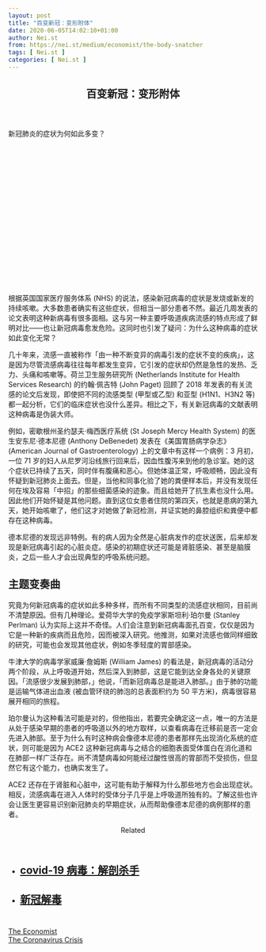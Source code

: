 ```yaml
---
layout: post
title: "百变新冠：变形附体"
date: 2020-06-05T14:02:10+01:00
author: Nei.st
from: https://nei.st/medium/economist/the-body-snatcher
tags: [ Nei.st ]
categories: [ Nei.st ]
---
```


<article class="post-20357 post type-post status-publish format-standard hentry category-economist tag-the-coronavirus-crisis" id="post-20357">
 <header class="page-header medium Archives">
  <div class="page-header__image">
  </div>
  <div class="page-header__content">
   <h1 class="page-title text-align-center">
    百变新冠：变形附体
   </h1>
  </div>
 </header>
 <div class="entry-content aesop-entry-content" id="post-20357-content">
  <link as="font" crossorigin="anonymous" href="//cdn.jsdelivr.net/gh/0nd1jyU39XQ/_/glyph/font-face/0uIzqoZjSuJfvSBnvgXTcApMtcVhMcpr.woff" rel="preload" type="font/woff"/>
  <link as="font" crossorigin="anonymous" href="//cdn.jsdelivr.net/gh/0nd1jyU39XQ/_/glyph/font-face/1sTnSLZWDKucPX6SAk.woff" rel="preload" type="font/woff"/>
  <p class="blog-post__description">
   新冠肺炎的症状为何如此多变？
  </p>
  <span id="more-20357">
  </span>
  <div class="navigation__primary-inner">
   <a class="economist__link-logo" href="//nei.st/medium/economist">
   </a>
  </div>
  <div class="container img component-image">
   <div class="aspectRatioPlaceholder" style="padding-bottom:56.25%;height: 0;">
    <div class="progressiveMedia" data-height="720" data-width="1280">
     <img alt="" class="progressiveMedia-image" data-src="https://cdn.jsdelivr.net/gh/0nd1jyU39XQ/_/img/1/20200509_STD002_1.jpg" src="https://cdn.jsdelivr.net/gh/0nd1jyU39XQ/_/img/1/20200509_STD002_1.jpg"/>
    </div>
   </div>
  </div>
  <p>
   根据英国国家医疗服务体系 (NHS) 的说法，感染新冠病毒的症状是发烧或新发的持续咳嗽。大多数患者确实有这些症状，但相当一部分患者不然。最近几周发表的论文表明这种新病毒有很多面相。这与另一种主要呼吸道疾病流感的特点形成了鲜明对比——也让新冠病毒愈发危险。这同时也引发了疑问：为什么这种病毒的症状如此变化无常？
  </p>
  <p>
   几十年来，流感一直被称作「由一种不断变异的病毒引发的症状不变的疾病」，这是因为尽管流感病毒往往每年都发生变异，它引发的症状却仍然是急性的发热、乏力、头痛和咳嗽等。荷兰卫生服务研究所 (Netherlands Institute for Health Services Research) 的约翰·佩吉特 (John Paget) 回顾了 2018 年发表的有关流感的论文后发现，即使把不同的流感类型 (甲型或乙型) 和亚型 (H1N1、H3N2 等) 都一起分析，它们的临床症状也没什么差异。相比之下，有关新冠病毒的文献表明这种病毒是伪装大师。
  </p>
  <p>
   例如，密歇根州圣约瑟夫·梅西医疗系统 (St Joseph Mercy Health System) 的医生安东尼·德本尼德 (Anthony DeBenedet) 发表在《美国胃肠病学杂志》(American Journal of Gastroenterology) 上的文章中有这样一个病例：3 月初，一位 71 岁的妇人从尼罗河沿线旅行回来后，因血性腹泻来到他的急诊室。她的这个症状已持续了五天，同时伴有腹痛和恶心。但她体温正常，呼吸顺畅，因此没有怀疑到新冠肺炎上面去。但是，当他和同事化验了她的粪便样本后，并没有发现任何在埃及容易「中招」的那些细菌感染的迹象。而且给她开了抗生素也没什么用。因此他们开始怀疑是其他问题。直到这位女患者住院的第四天，也就是患病的第九天，她开始咳嗽了，他们这才对她做了新冠检测，并证实她的鼻腔组织和粪便中都存在这种病毒。
  </p>
  <p>
   德本尼德的发现远非特例。有的病人因为全然是心脏病发作的症状送医，后来却发现是新冠病毒引起的心脏炎症。感染的初期症状还可能是肾脏感染、甚至是脑膜炎，之后一些人才会出现典型的呼吸系统问题。
  </p>
  <h2>
   主题变奏曲
  </h2>
  <p>
   究竟为何新冠病毒的症状如此多种多样，而所有不同类型的流感症状相同，目前尚不清楚原因。但有几种理论。爱荷华大学的免疫学家斯坦利·珀尔曼 (Stanley Perlman) 认为实际上这并不奇怪。人们会注意到新冠病毒面孔百变，仅仅是因为它是一种新的疾病而且危险，因而被深入研究。他推测，如果对流感也做同样细致的研究，可能也会发现其他症状，例如冬季轻度的胃部感染。
  </p>
  <div class="code-block code-block-1" style="margin: 8px 0; clear: both;">
   <div class="container ads_KbHEVhh8Rw">
    <div class="card card--blog post-sidebar">
     <div class="card-body">
      <div class="logo_ngcontent-kty-0">
      </div>
      <div class="iframe-blocker U6XAMK63Vh00WqvF2BacIQ">
       <div class="background-h60B">
       </div>
       <div class="WumZiPCS4MeMw4pxQ">
       </div>
      </div>
     </div>
     <div class="card-footer">
      <div class="card-footer-wrapper" layout="row bottom-left">
      </div>
     </div>
    </div>
   </div>
  </div>
  <p>
   牛津大学的病毒学家威廉·詹姆斯 (William James) 的看法是，新冠病毒的活动分两个阶段，从上呼吸道开始，然后深入到肺部，这是它能到达全身各处的关键原因。「流感很少发展到肺部，」他说，「而新冠病毒总是能进入肺部。」由于肺的功能是运输气体进出血液 (被血管环绕的肺泡的总表面积约为 50 平方米)，病毒很容易展开相同的旅程。
  </p>
  <p>
   珀尔曼认为这种看法可能是对的，但他指出，若要完全确定这一点，唯一的方法是从处于感染早期的患者的呼吸道以外的地方取样，以查看病毒在迁移前是否一定会先进入肺部。至于为什么有时这种病会像德本尼德的患者那样先出现消化系统的症状，则可能是因为 ACE2 这种新冠病毒与之结合的细胞表面受体蛋白在消化道和在肺部一样广泛存在。尚不清楚病毒如何能经过酸性很高的胃部而不受损伤，但显然它有这个能力，也确实发生了。
  </p>
  <p>
   ACE2 还存在于肾脏和心脏中，这可能有助于解释为什么那些地方也会出现症状。相反，流感病毒在进入人体时的受体分子几乎是上呼吸道所独有的。了解这些也许会让医生更容易识别新冠肺炎的早期症状，从而帮助像德本尼德的病例那样的患者。
  </p>
  <section class="jsx-1092709871 collection">
   <header class="jsx-1092709871 container">
    <span class="jsx-65431776 text-icon text-right size-md spacing-xxtight weight-medium">
     <span class="jsx-65431776 text">
      <span class="jsx-1092709871">
       Related
      </span>
     </span>
    </span>
   </header>
   <ul class="jsx-1092709871 collection-list">
    <li class="jsx-1092709871">
     <section class="jsx-2013367371 container">
      <div class="jsx-2013367371 content no-cover type-collection">
       <div class="jsx-2013367371 left">
        <a class="jsx-2013367371" href="https://nei.st/medium/economist/anatomy-of-a-killer">
         <h2 class="jsx-2996311878 sidebar">
          covid-19 病毒：解剖杀手
         </h2>
        </a>
       </div>
      </div>
     </section>
    </li>
    <li class="jsx-1092709871">
     <section class="jsx-2013367371 container">
      <div class="jsx-2013367371 content no-cover type-collection">
       <div class="jsx-2013367371 left">
        <a class="jsx-2013367371" href="https://nei.st/medium/caixin/cw894g">
         <h2 class="jsx-2996311878 sidebar">
          新冠解毒
         </h2>
        </a>
       </div>
      </div>
     </section>
    </li>
   </ul>
  </section>
  <div class="container ag ah">
   <div class="fe n el">
    <a class="dt du bn bo bp bq br bs bt bu dv dw bx by dx dy" href="https://nei.st/medium/economist?source=https://www.economist.com/science-and-technology/2020/05/09/covid-19-has-many-faces" rel="noopener noreferrer nofollow">
     <div class="c ff fg ag ah fh el fi fj ce fk fl fm fn fo fp fq fr fs ft fu">
      <div class="bs em en eo ep eq fv ah fw fg ag bm eu fx q fy fz p ac">
      </div>
     </div>
    </a>
   </div>
  </div>
  <div class="code-block code-block-2" style="margin: 8px 0; clear: both;">
   <br/>
   <div class="container ads_KbHEVhh8Rw">
    <div class="card card--blog post-sidebar">
     <div class="card-body">
      <div class="logo_ngcontent-kty-0">
      </div>
      <div class="iframe-blocker U6XAMK63Vh00WqvF2BacIQ">
       <div class="background-h60B">
       </div>
       <div class="WumZiPCS4MeMw4pxQ">
       </div>
      </div>
     </div>
     <div class="card-footer">
      <div class="card-footer-wrapper" layout="row bottom-left">
      </div>
     </div>
    </div>
   </div>
  </div>
 </div>
 <footer class="entry-footer">
  <div class="categories icon-link">
   <a href="https://nei.st/category/medium/economist" rel="category tag">
    The Economist
   </a>
  </div>
  <div class="tags icon-link">
   <a href="https://nei.st/tag/the-coronavirus-crisis" rel="tag">
    The Coronavirus Crisis
   </a>
  </div>
 </footer>
</article>

